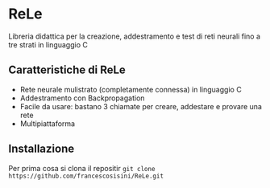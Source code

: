 # ReLe
Libreria didattica per la creazione, addestramento e test di reti neurali fino a tre strati in linguaggio C

## Caratteristiche di ReLe
- Rete neurale mulistrato (completamente connessa) in linguaggio C
- Addestramento con Backpropagation
- Facile da usare: bastano 3 chiamate per creare, addestare e provare una rete
- Multipiattaforma

## Installazione
Per prima cosa si clona il repositir
`git clone https://github.com/francescosisini/ReLe.git`
